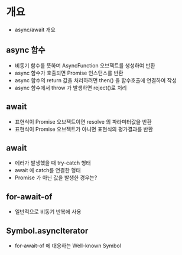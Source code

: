 # 개요

- async/await 개요


## async 함수
- 비동기 함수를 뜻하며 AsyncFunction 오브젝트를 생성하여 반환
- async 함수가 호출되면 Promise 인스턴스를 반환
- async 함수의 return 값을 처리하려면 then() 을 함수호출에 연결하여 작성
- async 함수에서 throw 가 발생하면 reject()로 처리

## await 
- 표현식이 Promise 오브젝트이면 resolve 의 파라미터값을 반환
- 표현식이 Promise 오브젝트가 아니면 표현식의 평가결과를 반환

## await
- 에러가 발생했을 때 try-catch 형태
- await 에 catch를 연결한 형태
- Promise 가 아닌 값을 발생한 경우는? 

## for-await-of
- 일반적으로 비동기 반복에 사용


## Symbol.asyncIterator
- for-await-of 에 대응하는 Well-known Symbol
